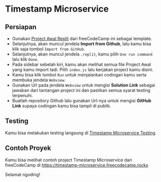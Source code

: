 # Timestamp Microservice

## Persiapan

- Gunakan [Project Awal Replit](https://replit.com/github/freeCodeCamp/boilerplate-project-timestamp) dari freeCodeCamp ini sebagai template.
- Selanjutnya, akan muncul jendela **Import from Github**, lalu kamu bisa klik saja tombol `Import from GitHub`.
- Selanjutnya, akan muncul jendela `.replit`, kamu pilih `Use run command` lalu klik `Done`.
- Pada sidebar sebelah kiri, kamu akan melihat semua file Project Awal yang kamu import tadi. Pilih `index.js` lalu kerjakan project kamu disini.
- Kamu bisa klik tombol `Run` untuk menjalankan codingan kamu serta membuka jendela `Webview`.
- Gunakan Url pada jendela `Webview` untuk mengisi **Solution Link** sebagai jawaban dari tantangan project ini dan pastikan semua syarat testing terpenuhi.
- Buatlah repository Github lalu gunakan Url-nya untuk mengisi **GitHub Link** supaya codingan kamu bisa tampil di publik.

## Testing

Kamu bisa melakukan testing langsung di [Timestamp Microservice Testing](https://www.freecodecamp.org/learn/apis-and-microservices/apis-and-microservices-projects/timestamp-microservice).  

## Contoh Proyek

Kamu bisa melihat contoh project Timestamp Microservice dari freeCodeCamp di https://timestamp-microservice.freecodecamp.rocks

Selamat ngoding!




